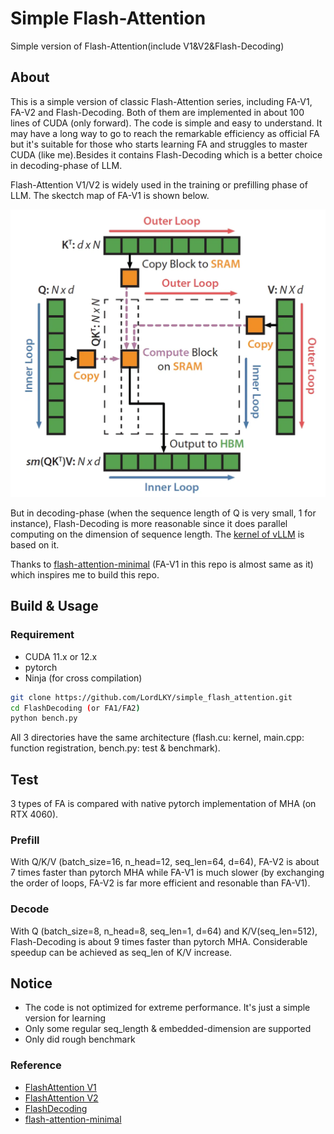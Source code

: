 # Simple Flash-Attention
Simple version of Flash-Attention(include V1&amp;V2&amp;Flash-Decoding)

## About

This is a simple version of classic Flash-Attention series, including FA-V1, FA-V2 and Flash-Decoding. Both of them are implemented in about 100 lines of CUDA (only forward). The code is simple and easy to understand. It may have a long way to go to reach the remarkable efficiency as official FA but it's suitable for those who starts learning FA and struggles to master CUDA (like me).Besides it contains Flash-Decoding which is a better choice in decoding-phase of LLM.

Flash-Attention V1/V2 is widely used in the training or prefilling phase of LLM. The skectch map of FA-V1 is shown below.

![sketch map of FA-V1](https://github.com/LordLKY/simple_flash_attention/blob/main/asset/2.png)

But in decoding-phase (when the sequence length of Q is very small, 1 for instance), Flash-Decoding is more reasonable since it does parallel computing on the dimension of sequence length. The [kernel of vLLM](https://github.com/vllm-project/vllm/blob/main/csrc/attention/attention_kernels.cu) is based on it.

Thanks to [flash-attention-minimal](https://github.com/tspeterkim/flash-attention-minimal) (FA-V1 in this repo is almost same as it) which inspires me to build this repo.

## Build & Usage

### Requirement

- CUDA 11.x or 12.x
- pytorch
- Ninja (for cross compilation)

```bash
git clone https://github.com/LordLKY/simple_flash_attention.git
cd FlashDecoding (or FA1/FA2)
python bench.py
```

All 3 directories have the same architecture (flash.cu: kernel, main.cpp: function registration, bench.py: test & benchmark).

## Test

3 types of FA is compared with native pytorch implementation of MHA (on RTX 4060).

### Prefill
With Q/K/V (batch_size=16, n_head=12, seq_len=64, d=64), FA-V2 is about 7 times faster than pytorch MHA while FA-V1 is much slower (by exchanging the order of loops, FA-V2 is far more efficient and resonable than FA-V1).

### Decode
With Q (batch_size=8, n_head=8, seq_len=1, d=64) and K/V(seq_len=512), Flash-Decoding is about 9 times faster than pytorch MHA. Considerable speedup can be achieved as seq_len of K/V increase.

## Notice

- The code is not optimized for extreme performance. It's just a simple version for learning
- Only some regular seq_length & embedded-dimension are supported
- Only did rough benchmark

### Reference
- [FlashAttention V1](https://arxiv.org/abs/2205.14135)
- [FlashAttention V2](https://arxiv.org/abs/2307.08691)
- [FlashDecoding](https://pytorch.org/blog/flash-decoding/)
- [flash-attention-minimal](https://github.com/tspeterkim/flash-attention-minimal)